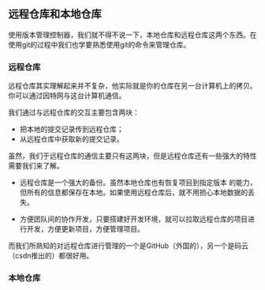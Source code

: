 ## 远程仓库和本地仓库

使用版本管理控制器，我们就不得不说一下，本地仓库和远程仓库这两个东西。在使用git的过程中我们也学要熟悉使用git的命令来管理仓库。

### 远程仓库

远程仓库其实理解起来并不复杂，他实际就是你的仓库在另一台计算机上的拷贝。你可以通过因特网与这台计算机通信。

我们通过与远程仓库的交互主要包含两块：

* 把本地的提交记录传到远程仓库；
* 从远程仓库中获取新的提交记录。

虽然，我们于远程仓库的通信主要只有这两块，但是远程仓库还有一些强大的特性需要我们来了解。

* 远程仓库是一个强大的备份。虽然本地仓库也有恢复项目到指定版本 的能力，但所有的信息都保存在本地。如果使用远程仓库后，就不用担心本地数据的丢失。

* 方便团队间的协作开发，只要搭建好开发环境，就可以拉取远程仓库的项目进行开发，方便更新项目，方便管理项目。

而我们所熟知的对远程仓库进行管理的一个是GitHub（外国的），另一个是码云（csdn推出的）都很好用。


### 本地仓库


